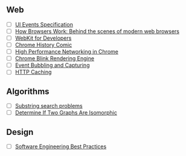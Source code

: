 ## Web

- [ ] [UI Events Specification](https://www.w3.org/TR/DOM-Level-3-Events/#event-type-focusIn)
- [ ] [How Browsers Work: Behind the scenes of modern web browsers](http://www.html5rocks.com/en/tutorials/internals/howbrowserswork/)
- [ ] [WebKit for Developers](http://www.paulirish.com/2013/webkit-for-developers/)
- [ ] [Chrome History Comic](http://www.google.com/googlebooks/chrome/)
- [ ] [High Performance Networking in Chrome](http://www.aosabook.org/en/posa/high-performance-networking-in-chrome.html)
- [ ] [Chrome Blink Rendering Engine](http://www.chromium.org/blink)
- [ ] [Event Bubbling and Capturing](http://javascript.info/tutorial/bubbling-and-capturing)
- [ ] [HTTP Caching](https://developers.google.com/web/fundamentals/performance/optimizing-content-efficiency/http-caching)

## Algorithms

- [ ] [Substring search problems](http://algs4.cs.princeton.edu/53substring/)
- [ ] [Determine If Two Graphs Are Isomorphic](http://www.ms.uky.edu/~csima/ma111/GraphsLecture2.pdf)

## Design

- [ ] [Software Engineering Best Practices](http://12factor.net/)
